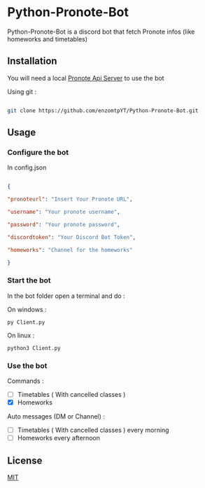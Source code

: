 
# Python-Pronote-Bot

  

Python-Pronote-Bot is a discord bot that fetch Pronote infos (like homeworks and timetables)

  

## Installation

You will need a local [Pronote Api Server](https://github.com/enzomtpYT/pronote-api) to use the bot

Using git :

  

```bash

git clone https://github.com/enzomtpYT/Python-Pronote-Bot.git

```

  

## Usage



### Configure the bot


  In config.json

```json

{

"pronoteurl": "Insert Your Pronote URL",

"username": "Your pronote username",

"password": "Your pronote password",

"discordtoken": "Your Discord Bot Token",

"homeworks": "Channel for the homeworks"

}

```

### Start the bot

  In the bot folder open a terminal and do :
  
  On windows :
```batch
py Client.py
```

On linux :
```batch
python3 Client.py
```

### Use the bot
Commands :

 - [ ] Timetables ( With cancelled classes )
 - [x] Homeworks
 
 Auto messages (DM or Channel) :
 
 - [ ] Timetables ( With cancelled classes ) every morning
 - [ ] Homeworks every afternoon

## License

[MIT](https://choosealicense.com/licenses/mit/)